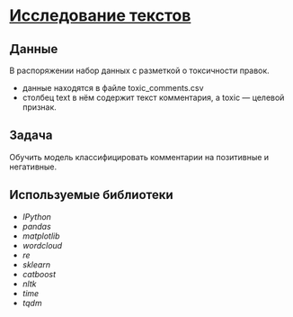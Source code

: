 # [Исследование текстов](https://github.com/observer012/yandex_practicum/blob/main/12.%20Машинное%20обучение%20для%20текстов%20(17)/Исследование%20текстов.ipynb)


## Данные

В распоряжении набор данных с разметкой о токсичности правок.
- данные находятся в файле toxic_comments.csv
- столбец text в нём содержит текст комментария, а toxic — целевой признак.

## Задача

Обучить модель классифицировать комментарии на позитивные и негативные.

## Используемые библиотеки
- *IPython*
- *pandas*
- *matplotlib*
- *wordcloud*
- *re*
- *sklearn*
- *catboost*
- *nltk*
- *time*
- *tqdm*



